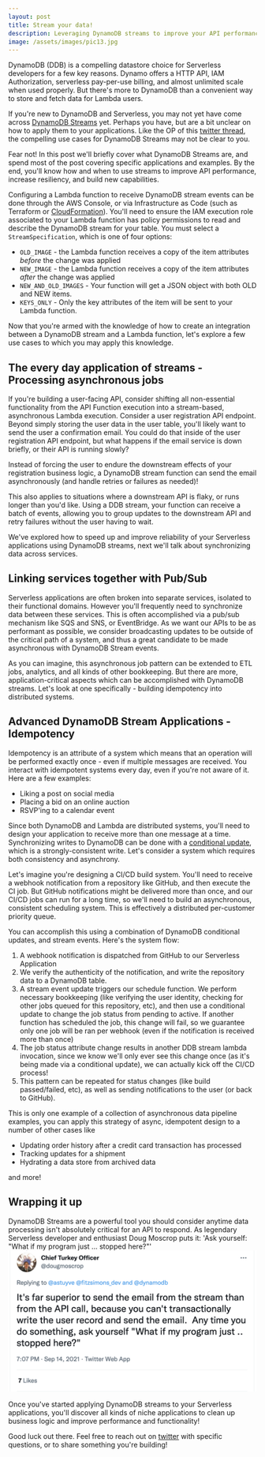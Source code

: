 ```yaml
---
layout: post
title: Stream your data!
description: Leveraging DynamoDB streams to improve your API performance and service reliability - 8 minutes
image: /assets/images/pic13.jpg
---
```


DynamoDB (DDB) is a compelling datastore choice for Serverless developers for a few key reasons. Dynamo offers a HTTP API, IAM Authorization, serverless pay-per-use billing, and almost unlimited scale when used properly. But there's more to DynamoDB than a convenient way to store and fetch data for Lambda users.

If you're new to DynamoDB and Serverless, you may not yet have come across [DynamoDB Streams](https://aws.amazon.com/blogs/database/dynamodb-streams-use-cases-and-design-patterns/) yet. Perhaps you have, but are a bit unclear on how to apply them to your applications. Like the OP of this [twitter thread](https://twitter.com/astuyve/status/1437925409354567684), the compelling use cases for DynamoDB Streams may not be clear to you.

Fear not! In this post we'll briefly cover what DynamoDB Streams are, and spend most of the post covering specific applications and examples. By the end, you'll know how and when to use streams to improve API performance, increase resiliency, and build new capabilities.

Configuring a Lambda function to receive DynamoDB stream events can be done through the AWS Console, or via Infrastructure as Code (such as Terraform or [CloudFormation](https://docs.aws.amazon.com/AWSCloudFormation/latest/UserGuide/aws-properties-dynamodb-streamspecification.html)). You'll need to ensure the IAM execution role associated to your Lambda function has policy permissions to read and describe the DynamoDB stream for your table. You must select a `StreamSpecification`, which is one of four options:

- `OLD_IMAGE` - the Lambda function receives a copy of the item attributes _before_ the change was applied
- `NEW_IMAGE` - the Lambda function receives a copy of the item attributes _after_ the change was applied
- `NEW_AND_OLD_IMAGES` - Your function will get a JSON object with both OLD and NEW items.
- `KEYS_ONLY` - Only the key attributes of the item will be sent to your Lambda function.

Now that you're armed with the knowledge of how to create an integration between a DynamoDB stream and a Lambda function, let's explore a few use cases to which you may apply this knowledge.

## The every day application of streams - Processing asynchronous jobs

If you're building a user-facing API, consider shifting all non-essential functionality from the API Function execution into a stream-based, asynchronous Lambda execution. Consider a user registration API endpoint. Beyond simply storing the user data in the user table, you'll likely want to send the user a confirmation email. You could do that inside of the user registration API endpoint, but what happens if the email service is down briefly, or their API is running slowly?

Instead of forcing the user to endure the downstream effects of your registration business logic, a DynamoDB stream function can send the email asynchronously (and handle retries or failures as needed)!

This also applies to situations where a downstream API is flaky, or runs longer than you'd like. Using a DDB stream, your function can receive a batch of events, allowing you to group updates to the downstream API and retry failures without the user having to wait.

We've explored how to speed up and improve reliability of your Serverless applications using DynamoDB streams, next we'll talk about synchronizing data across services.

## Linking services together with Pub/Sub

Serverless applications are often broken into separate services, isolated to their functional domains. However you'll frequently need to synchronize data between these services. This is often accomplished via a pub/sub mechanism like SQS and SNS, or EventBridge. As we want our APIs to be as performant as possible, we consider broadcasting updates to be outside of the critical path of a system, and thus a great candidate to be made asynchronous with DynamoDB Stream events.

As you can imagine, this asynchronous job pattern can be extended to ETL jobs, analytics, and all kinds of other bookkeeping. But there are more, application-critical aspects which can be accomplished with DynamoDB streams. Let's look at one specifically - building idempotency into distributed systems.

## Advanced DynamoDB Stream Applications - Idempotency

Idempotency is an attribute of a system which means that an operation will be performed exactly once - even if multiple messages are received. You interact with idempotent systems every day, even if you're not aware of it. Here are a few examples:

- Liking a post on social media
- Placing a bid on an online auction
- RSVP'ing to a calendar event

Since both DynamoDB and Lambda are distributed systems, you'll need to design your application to receive more than one message at a time. Synchronizing writes to DynamoDB can be done with a [conditional update](https://docs.aws.amazon.com/amazondynamodb/latest/developerguide/Expressions.ConditionExpressions.html), which is a strongly-consistent write. Let's consider a system which requires both consistency and asynchrony.

Let's imagine you're designing a CI/CD build system. You'll need to receive a webhook notification from a repository like GitHub, and then execute the CI job. But GitHub notifications might be delivered more than once, and our CI/CD jobs can run for a long time, so we'll need to build an asynchronous, consistent scheduling system. This is effectively a distributed per-customer priority queue.

You can accomplish this using a combination of DynamoDB conditional updates, and stream events. Here's the system flow:

1. A webhook notification is dispatched from GitHub to our Serverless Application
2. We verify the authenticity of the notification, and write the repository data to a DynamoDB table.
3. A stream event update triggers our schedule function. We perform necessary bookkeeping (like verifying the user identity, checking for other jobs queued for this repository, etc), and then use a conditional update to change the job status from pending to active. If another function has scheduled the job, this change will fail, so we guarantee only one job will be ran per webhook (even if the notification is received more than once)
4. The job status attribute change results in another DDB stream lambda invocation, since we know we'll only ever see this change once (as it's being made via a conditional update), we can actually kick off the CI/CD process!
5. This pattern can be repeated for status changes (like build passed/failed, etc), as well as sending notifications to the user (or back to GitHub).

This is only one example of a collection of asynchronous data pipeline examples, you can apply this strategy of async, idempotent design to a number of other cases like

- Updating order history after a credit card transaction has processed
- Tracking updates for a shipment
- Hydrating a data store from archived data

and more!

## Wrapping it up

DynamoDB Streams are a powerful tool you should consider anytime data processing isn't absolutely critical for an API to respond. As legendary Serverless developer and enthusiast Doug Moscrop puts it: 'Ask yourself: "What if my program just ... stopped here?"'
<span class="image"><a href ="https://twitter.com/dougmoscrop/status/1437931070863859715" target="_blank"><img src="/assets/images/doug_tweet.png" alt ="What if my program just ... stopped here?"></a></span>

Once you've started applying DynamoDB streams to your Serverless applications, you'll discover all kinds of niche applications to clean up business logic and improve performance and functionality!

Good luck out there. Feel free to reach out on [twitter](https://twitter.com/astuyve) with specific questions, or to share something you're building!
